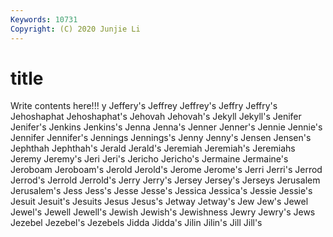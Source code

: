 ```yaml
---
Keywords: 10731
Copyright: (C) 2020 Junjie Li
---
```


# title

Write contents here!!!
y 
Jeffery's 
Jeffrey 
Jeffrey's 
Jeffry
Jeffry's 
Jehoshaphat 
Jehoshaphat's 
Jehovah 
Jehovah's 
Jekyll 
Jekyll's 
Jenifer 
Jenifer's 
Jenkins
Jenkins's 
Jenna 
Jenna's 
Jenner 
Jenner's 
Jennie 
Jennie's 
Jennifer 
Jennifer's 
Jennings
Jennings's 
Jenny 
Jenny's 
Jensen 
Jensen's 
Jephthah 
Jephthah's 
Jerald 
Jerald's 
Jeremiah
Jeremiah's 
Jeremiahs 
Jeremy 
Jeremy's 
Jeri 
Jeri's 
Jericho 
Jericho's 
Jermaine 
Jermaine's
Jeroboam 
Jeroboam's 
Jerold 
Jerold's 
Jerome 
Jerome's 
Jerri 
Jerri's 
Jerrod 
Jerrod's
Jerrold 
Jerrold's 
Jerry 
Jerry's 
Jersey 
Jersey's 
Jerseys 
Jerusalem 
Jerusalem's 
Jess
Jess's 
Jesse 
Jesse's 
Jessica 
Jessica's 
Jessie 
Jessie's 
Jesuit 
Jesuit's 
Jesuits
Jesus 
Jesus's 
Jetway 
Jetway's 
Jew 
Jew's 
Jewel 
Jewel's 
Jewell 
Jewell's
Jewish 
Jewish's 
Jewishness 
Jewry 
Jewry's 
Jews 
Jezebel 
Jezebel's 
Jezebels 
Jidda
Jidda's 
Jilin 
Jilin's 
Jill 
Jill's 
